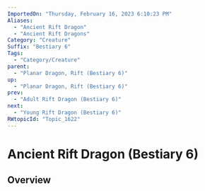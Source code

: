 ```yaml
---
ImportedOn: "Thursday, February 16, 2023 6:10:23 PM"
Aliases:
  - "Ancient Rift Dragon"
  - "Ancient Rift Dragons"
Category: "Creature"
Suffix: "Bestiary 6"
Tags:
  - "Category/Creature"
parent:
  - "Planar Dragon, Rift (Bestiary 6)"
up:
  - "Planar Dragon, Rift (Bestiary 6)"
prev:
  - "Adult Rift Dragon (Bestiary 6)"
next:
  - "Young Rift Dragon (Bestiary 6)"
RWtopicId: "Topic_1622"
---
```

# Ancient Rift Dragon (Bestiary 6)
## Overview
